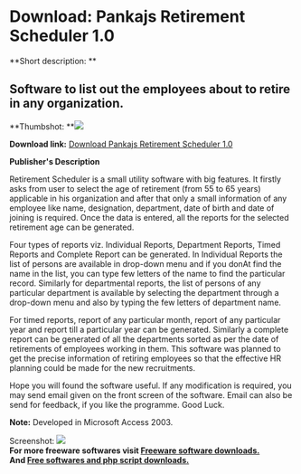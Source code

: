 # Download: Pankajs Retirement Scheduler 1.0

**Short description: **

## Software to list out the employees about to retire in any organization.

  
**Thumbshot: **![](http://www.freewarefiles.com/screenshot/pjretschdlr_md.jpg)   
  
**Download link:** [Download Pankajs Retirement Scheduler 1.0](http://freesoftwares.boysofts.com/Pankajs-Retirement-Scheduler_program_54126.html)  
  

**Publisher's Description**  
  

Retirement Scheduler is a small utility software with big features. It firstly
asks from user to select the age of retirement (from 55 to 65 years)
applicable in his organization and after that only a small information of any
employee like name, designation, department, date of birth and date of joining
is required. Once the data is entered, all the reports for the selected
retirement age can be generated.

Four types of reports viz. Individual Reports, Department Reports, Timed
Reports and Complete Report can be generated. In Individual Reports the list
of persons are available in drop-down menu and if you donAt find the name in
the list, you can type few letters of the name to find the particular record.
Similarly for departmental reports, the list of persons of any particular
department is available by selecting the department through a drop-down menu
and also by typing the few letters of department name.

For timed reports, report of any particular month, report of any particular
year and report till a particular year can be generated. Similarly a complete
report can be generated of all the departments sorted as per the date of
retirements of employees working in them. This software was planned to get the
precise information of retiring employees so that the effective HR planning
could be made for the new recruitments.

Hope you will found the software useful. If any modification is required, you
may send email given on the front screen of the software. Email can also be
send for feedback, if you like the programme. Good Luck.

**Note:** Developed in Microsoft Access 2003.

  
  
Screenshot: ![](http://www.freewarefiles.com/screenshot/pjretschdlr.jpg)  
**For more freeware softwares visit [Freeware software downloads.](http://freesoftwares.boysofts.com/)**   
**And [Free softwares and php script downloads.](http://www.boysofts.com/)**

